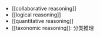 - [[collaborative reasoning]]
- [[logical reasoning]]
- [[quantitative reasoning]]
- [[taxonomic reasoning]]: 分类推理
